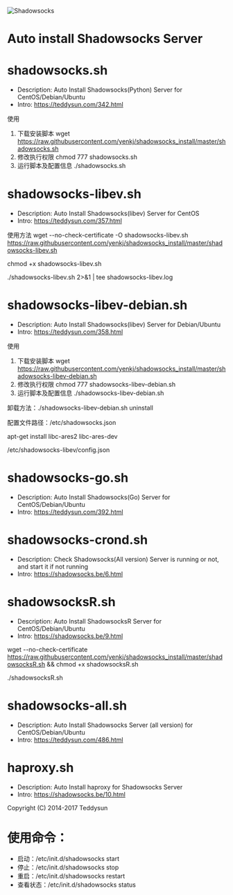 ![Shadowsocks](https://github.com/teddysun/shadowsocks_install/raw/master/shadowsocks.png)
# Auto install Shadowsocks Server

shadowsocks.sh
===============
- Description: Auto Install Shadowsocks(Python) Server for CentOS/Debian/Ubuntu
- Intro: https://teddysun.com/342.html

 使用
 1. 下载安装脚本
 wget https://raw.githubusercontent.com/yenkj/shadowsocks_install/master/shadowsocks.sh
 2. 修改执行权限
 chmod 777 shadowsocks.sh
 3. 运行脚本及配置信息
 ./shadowsocks.sh

shadowsocks-libev.sh
===============
- Description: Auto Install Shadowsocks(libev) Server for CentOS
- Intro: https://teddysun.com/357.html

 使用方法
 wget --no-check-certificate -O shadowsocks-libev.sh https://raw.githubusercontent.com/yenkj/shadowsocks_install/master/shadowsocks-libev.sh 

 chmod +x shadowsocks-libev.sh
 
 ./shadowsocks-libev.sh 2>&1 | tee shadowsocks-libev.log

shadowsocks-libev-debian.sh
===============
- Description: Auto Install Shadowsocks(libev) Server for Debian/Ubuntu
- Intro: https://teddysun.com/358.html

 使用
 1. 下载安装脚本
 wget https://raw.githubusercontent.com/yenkj/shadowsocks_install/master/shadowsocks-libev-debian.sh
 2. 修改执行权限
 chmod 777 shadowsocks-libev-debian.sh
 3. 运行脚本及配置信息
 ./shadowsocks-libev-debian.sh
 
 卸载方法：./shadowsocks-libev-debian.sh uninstall
 
 配置文件路径：/etc/shadowsocks.json

 apt-get install libc-ares2 libc-ares-dev
 
 /etc/shadowsocks-libev/config.json


shadowsocks-go.sh
===============
- Description: Auto Install Shadowsocks(Go) Server for CentOS/Debian/Ubuntu
- Intro: https://teddysun.com/392.html

shadowsocks-crond.sh
===============
- Description: Check Shadowsocks(All version) Server is running or not, and start it if not running
- Intro: https://shadowsocks.be/6.html

shadowsocksR.sh
===============
- Description: Auto Install ShadowsocksR Server for CentOS/Debian/Ubuntu
- Intro: https://shadowsocks.be/9.html

wget --no-check-certificate https://raw.githubusercontent.com/yenkj/shadowsocks_install/master/shadowsocksR.sh && chmod +x shadowsocksR.sh

./shadowsocksR.sh

shadowsocks-all.sh
==================
- Description: Auto Install Shadowsocks Server (all version) for CentOS/Debian/Ubuntu
- Intro: https://teddysun.com/486.html

haproxy.sh
===============
- Description: Auto Install haproxy for Shadowsocks Server
- Intro: https://shadowsocks.be/10.html

Copyright (C) 2014-2017 Teddysun

使用命令：
===============
- 启动：/etc/init.d/shadowsocks start
- 停止：/etc/init.d/shadowsocks stop
- 重启：/etc/init.d/shadowsocks restart
- 查看状态：/etc/init.d/shadowsocks status



